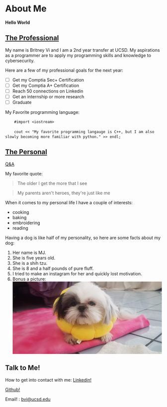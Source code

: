 # About Me
**Hello World**

## [The Professional](https://github.com/BritneyVi/CSE110_FA2021/blob/gh-pages/index.md#the-professional)

My name is Britney Vi and I am a 2nd year transfer at UCSD. My aspirations as a programmer are to apply my programming skills and knowledge to cybersecurity. 

Here are a few of my professional goals for the next year: 
- [ ] Get my Comptia Sec+ Certification
- [ ] Get my Comptia A+ Certification 
- [ ] Reach 50 connections on Linkedin
- [ ] Get an internship or more research 
- [ ] Graduate

My Favorite programming language: 
```
    #import <iostream>

    cout << "My favorite programming langauge is C++, but I am also slowly becoming more familiar with python." >> endl; 
```

## [The Personal](https://github.com/BritneyVi/CSE110_FA2021/blob/gh-pages/index.md#the-personal)

[Q&A](qna.md)

My favorite quote: 
>The older I get the more that I see

>My parents aren't heroes, they're just like me

When it comes to my personal life I have a couple of interests: 
- cooking
- baking 
- embroidering 
- reading 

Having a dog is like half of my personality, so here are some facts about my dog: 
1. Her name is MJ.
2. She is five years old.
3. She is a shih tzu.
4. She is 8 and a half pounds of pure fluff. 
5. I tried to make an instagram for her and quickly lost motivation.
6. Bonus a picture: 
   ![](MJsrs.jpg)

## Talk to Me!
How to get into contact with me: 
[Linkedin!](https://www.linkedin.com/in/britney-vi/)

[Github!](https://github.com/BritneyVi)

Email! : bvi@ucsd.edu
